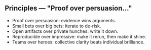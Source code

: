 ## Principles — "Proof over persuasion…"

- Proof over persuasion: evidence wins arguments.
- Small bets over big bets: iterate to de-risk.
- Open artifacts over private hunches: write it down.
- Reproducible over impressive: make it rerun, then make it shine.
- Teams over heroes: collective clarity beats individual brilliance.


